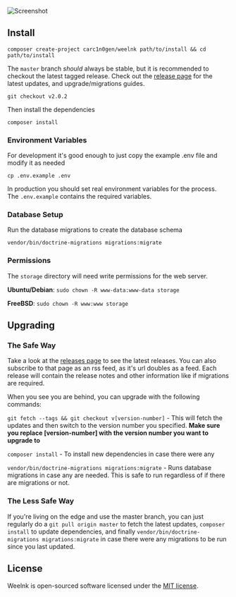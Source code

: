 ![Screenshot](https://i.imgur.com/VxXhcqv.png)

## Install

`composer create-project carc1n0gen/weelnk path/to/install && cd path/to/install`

The `master` branch *should* always be stable, but it is recommended to checkout the latest tagged release.  Check out 
the [release page](https://github.com/carc1n0gen/weelnk/releases) for the latest updates, and upgrade/migrations guides.

`git checkout v2.0.2`

Then install the dependencies

`composer install`

### Environment Variables

For development it's good enough to just copy the example .env file and modify it as needed

`cp .env.example .env`

In production you should set real environment variables for the process.  The `.env.example` contains the required variables.

<!--
In nginx this can be done like so:

```nginx
location ~ \.php$ {
  ...
  fastcgi_param SOME_VARIABLE some_value;
  ...
}
```
-->

### Database Setup

Run the database migrations to create the database schema

`vendor/bin/doctrine-migrations migrations:migrate`

### Permissions

The `storage` directory will need write permissions for the web server.

**Ubuntu/Debian**: `sudo chown -R www-data:www-data storage`

**FreeBSD**: `sudo chown -R www:www storage`

## Upgrading

### The Safe Way

Take a look at the [releases page](https://github.com/carc1n0gen/weelnk/releases) to see the latest releases. You can also subscribe to that page as an rss feed, as it's url doubles as a feed.  Each release will contain the release notes and other information like if migrations are required.

When you see you are behind, you can upgrade with the following commands:

`git fetch --tags && git checkout v[version-number]` - This will fetch the updates and then switch to the version number you specified.  **Make sure you replace [version-number] with the version number you want to upgrade to**

`composer install` - To install new dependencies in case there were any

`vendor/bin/doctrine-migrations migrations:migrate` - Runs database migrations in case any are needed.  This is safe to run regardless of if there are migrations or not.

### The Less Safe Way

If you're living on the edge and use the master branch, you can just regularly do a `git pull origin master` to fetch the latest updates, `composer install` to update dependencies, and finally `vendor/bin/doctrine-migrations migrations:migrate` in case there were any migrations to be run since you last updated.

## License

Weelnk is open-sourced software licensed under the [MIT license](http://opensource.org/licenses/MIT).
